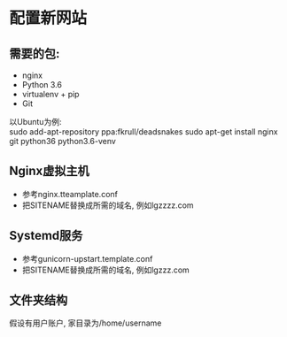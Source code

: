 配置新网站
================
## 需要的包:  
* nginx
* Python 3.6
* virtualenv + pip
* Git

以Ubuntu为例:  
  sudo add-apt-repository ppa:fkrull/deadsnakes
  sudo apt-get install nginx git python36 python3.6-venv

## Nginx虚拟主机
* 参考nginx.tteamplate.conf
* 把SITENAME替换成所需的域名, 例如lgzzzz.com

## Systemd服务
* 参考gunicorn-upstart.template.conf
* 把SITENAME替换成所需的域名, 例如lgzzz.com

## 文件夹结构
假设有用户账户, 家目录为/home/username

